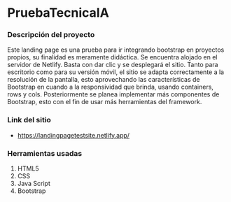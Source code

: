 # PruebaTecnicaIA
### Descripción del proyecto

Este landing page es una prueba para ir integrando bootstrap en proyectos propios, su finalidad es meramente didáctica. Se encuentra alojado en el servidor de Netlify. Basta con dar clic y se desplegará el sitio. Tanto para escritorio como para su versión móvil, el sitio se adapta correctamente a la resolución de la pantalla, esto aprovechando las características de Bootstrap en cuando a la responsividad que brinda, usando containers, rows y cols. Posteriormente se planea implementar más componentes de Bootstrap, esto con el fin de usar más herramientas del framework.

### Link del sitio
- https://landingpagetestsite.netlify.app/

### Herramientas usadas
                
1. HTML5
2. CSS
3. Java Script
4. Bootstrap
